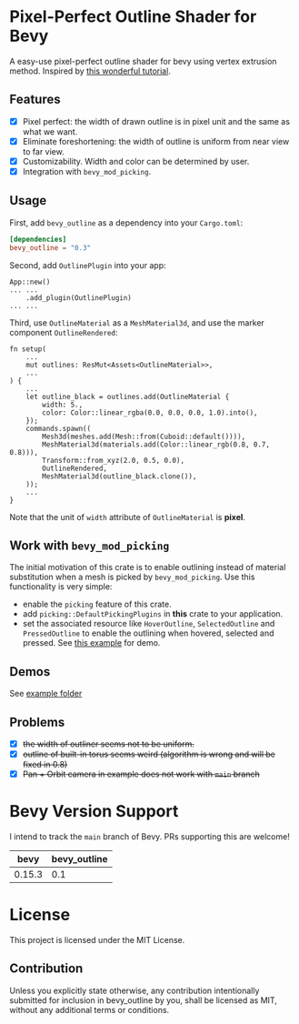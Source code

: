 # Pixel-Perfect Outline Shader for Bevy

A easy-use pixel-perfect outline shader for bevy using vertex extrusion method. Inspired by [this wonderful tutorial](https://alexanderameye.github.io/notes/rendering-outlines).

## Features

- [x] Pixel perfect: the width of drawn outline is in pixel unit and the same as what we want.
- [x] Eliminate foreshortening: the width of outline is uniform from near view to far view.
- [x] Customizability. Width and color can be determined by user.
- [x] Integration with `bevy_mod_picking`.

## Usage

First, add `bevy_outline` as a dependency into your `Cargo.toml`:

```toml
[dependencies]
bevy_outline = "0.3"
```

Second, add `OutlinePlugin` into your app:

```rust, norun
App::new()
... ...
    .add_plugin(OutlinePlugin)
... ...
```

Third, use `OutlineMaterial` as a `MeshMaterial3d`, and use the marker component `OutlineRendered`:

```rust, norun
fn setup(
    ...
    mut outlines: ResMut<Assets<OutlineMaterial>>,
    ...
) {
    ...
    let outline_black = outlines.add(OutlineMaterial {
        width: 5.,
        color: Color::linear_rgba(0.0, 0.0, 0.0, 1.0).into(),
    });
    commands.spawn((
        Mesh3d(meshes.add(Mesh::from(Cuboid::default()))),
        MeshMaterial3d(materials.add(Color::linear_rgb(0.8, 0.7, 0.8))),
        Transform::from_xyz(2.0, 0.5, 0.0),
        OutlineRendered,
        MeshMaterial3d(outline_black.clone()),
    ));
    ...
}
```

Note that the unit of `width` attribute of `OutlineMaterial` is **pixel**.

## Work with `bevy_mod_picking`

The initial motivation of this crate is to enable outlining instead of material substitution when a mesh is picked by `bevy_mod_picking`.
Use this functionality is very simple:
- enable the `picking` feature of this crate.
- add `picking::DefaultPickingPlugins` in **this** crate to your application.
- set the associated resource like `HoverOutline`, `SelectedOutline` and `PressedOutline` to enable the outlining when hovered, selected and pressed.
See [this example](https://github.com/YoshieraHuang/bevy_outline/tree/v0.1/examples/picking.rs) for demo.

## Demos

See [example folder](https://github.com/YoshieraHuang/bevy_outline/tree/v0.1/examples)

## Problems

- [x] ~~the width of outliner seems not to be uniform.~~
- [x] ~~outline of built-in torus seems weird (algorithm is wrong and will be fixed in 0.8)~~
- [x] ~~Pan + Orbit camera in example does not work with `main` branch~~

# Bevy Version Support

I intend to track the `main` branch of Bevy. PRs supporting this are welcome!

|bevy|bevy_outline|
|---|---|
|0.15.3|0.1|

# License

This project is licensed under the MIT License.

## Contribution

Unless you explicitly state otherwise, any contribution intentionally submitted for inclusion in bevy_outline by you, shall be licensed as MIT, without any additional terms or conditions.
